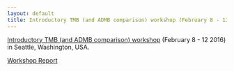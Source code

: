 ```yaml
---
layout: default
title: Introductory TMB (and ADMB comparison) workshop (February 8 - 12 2016)
---
```


[Introductory TMB (and ADMB comparison) workshop](admb-tmb-announcement.pdf) (February 8 - 12 2016) in Seattle, Washington, USA.

[Workshop Report](tmb_admb_workshop_uw_feb_2016.pdf)
